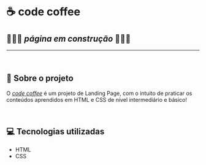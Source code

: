 <h1>☕ code coffee</h1>

<h2>🚧🚧🚧 <i>página em construção </i>🚧🚧🚧 </h2>

___
<br><h2> 🚀 Sobre o projeto </h2>
<p>O <a href="https://jvinicius-ribeiro.github.io/code-coffee" target="_blank"><i>code coffee</i></a> é um projeto de Landing Page, com o intuito de praticar os conteúdos aprendidos em HTML e CSS de nível intermediário e básico!</p><br>

<h2> 💻 Tecnologias utilizadas</h2>
<ul>
    <li>HTML
    <li>CSS
</ul>


